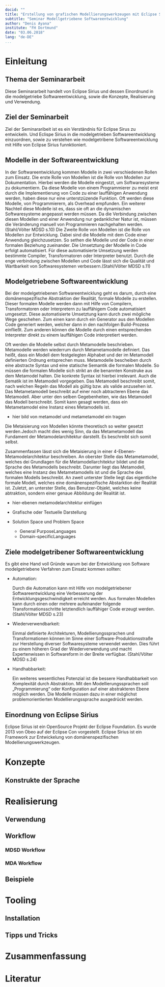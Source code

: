 ```yaml
---
docid: ""
title: "Erstellung von grafischen Modellierungswerkzeugen mit Eclipse Sirius"   
subtitle: "Seminar Modellgetriebene Softwareentwicklung"  
author: "Denis Ayana"  
institute: "FH Dortmund"  
date: "03.06.2018"  
lang: "de-DE"  
...
```


# Einleitung

## Thema der Seminararbeit
Diese Seminararbeit handelt von Eclipse Sirius und dessen Einordnund in die modelgetriebe Softwareentwicklung, sowie die Konzepte, Realisierung und Verwendung.  

## Ziel der Seminarbeit
Ziel der Seminararibeit ist es ein Verständnis für Eclipse Sirus zu entwickeln. Und Eclispe Sirius in die modelgetrieben Softwareentwicklung einzuordnen, sowie zu verstehen wie modelgetribene Softwareentwicklung mit Hilfe von Eclipse Sirius funnktioniert.

## Modelle in der Softwareentwicklung
In der Softwareentwicklung kommen Modelle in zwei verschiedenen Rollen zum Einsatz. Die erste Rolle von Modellen ist die Rolle von Modellen zur Dokumentation. Hierbei werden die Modelle eingestzt, um Softwaresysteme zu dokumentiern. Da diese Modelle von einem Programmierer zu meist erst durch die Implementierung von Code zu einer lauffähigen Anwendung werden, haben diese nur eine unterstzüzende Funktion. Oft werden diese Modelle, von Programmierern, als Overhead empfunden. Ein weiterer Nachteil diese Modelle ist es, dass sie oft an die dynamischen Softwaresysteme angepasst werden müssen. Da die Verbindung zwischen diesen Modellen und einer Anwendung nur gedanklicher Natur ist, müssen die Veränderung manuell von Programmieren nachgehalten werden. 
(Stahl/Völter MDSD s.10)
Die Zweite Rolle von Modellen ist die Rolle von Modellen zur Entwicklung. Dabei sind die Modelle mit dem Code einer Anwendung gleichzusetzen. So sethen die Modelle und der Code in einer formalen Beziehung zueinander. Die Umsetztung der Modelle in Code erfolgt automatisiert. Für diese automatisierte Umsetzung werden bestimmte Compiler, Transformatoren oder Interpreter benutzt. Durch die enge verbindung zwischen Modellen und Code lässt sich die Qualität und Wartbarkeit von Softwaresystemen verbessern.(Stahl/Völter MDSD s.11)


## Modelgetriebene Softwareentwicklung
Bei der modelgetriebenen Softwareentwicklung geht es darum, durch eine domänenspezifische Abstraktion der Realität, formale Modelle zu erstellen. Dieser formalen Modelle werden dann mit Hilfe von Compilern, Transformatoren oder Interpretern zu lauffähigem Code automatisiert umgesetzt. Diese automatisierte Umsetztung kann durch zwei mögliche Wege geschehen. Zum einen kann durch ein Generator aus den Modellen Code generiert werden, welcher dann in den nachfolgen Build-Prozess einfließt. Zum anderen können die Modelle durch einen entsprechenden Interpreter direkt zu einem lauffähigen Code interpretiert werden.

Oft werden die Modelle selbst durch Metamodelle beschrieben. Metamodelle werden wiederrum durch Metametamodelle definiert.
Das heißt, dass ein Modell dem festgelegten Alphabet und der im Metamodell definierten Ordnung entsprechen muss. Metamodelle bescheiben durch eine abstracte Syntax und eine statische Semantik die formalen Modelle. So müssen die formalen Modelle sich strikt an die benannten Konstruke aus dem Metamodel halten. Die konkrete Syntax ist hierbei irrelevant. Auch die Sematik ist im Metamodell vorgegeben. Das Metamodell beschreibt somit, nach welchen Regeln das Modell als gültig bzw. als valide anzusehen ist.
Das Metametamodell beschreibt auf einer noch abtracteren Ebene das Metamodell. Aber unter den selben Gegebenheiten, wie das Metamodell das Modell berschreibt. Somit kann gesagt werden, dass ein Metametamodel eine Instanz eines Metamodells ist.

* hier bild von metamodel und metametamodel ein tragen

Die Metaisierung von Modellen könnte theoretisch so weiter gesetzt werden.Jedoch macht dies wenig Sinn, da das Metametamodell das Fundament der Metamodelarchitektur darstellt. Es beschreibt sich somit selbst. 

Zusammenfassen lässt sich die Metaisierung in einer 4-Ebenen-Metamodelarchitektur beschreiben. An oberster Stelle das Metametamodel, welches dei Grundlagen für die Metamodellarchitektur bildet und die Sprache des Metamodells beschreibt. Darunter liegt das Metamodell, welches eine Instanz des Metametamodells ist und die Sprache des formalen Modells beschreibt. An zweit unterster Stelle liegt das eigentliche formale Modell, welches eine domänenspezifische Abstarktion der Realität ist. Zuletzt, an unterster Stelle, das Benutzer-Objekt, welches keine abtraktion, sondern einer genaue Abbildung der Realität ist.

* hier-ebenen metamodelarchitektur einfügen

* Grafische oder Textuelle Darstellung
* Solution Space und Problem Space
    * General PurposeLanguages
    * Domain-specificLanguages

## Ziele modelgetribener Softwareentwicklung
Es gibt eine Hand voll Gründe warum bei der Entwicklung von Software modelgetriebene Verfahren zum Einsatz kommen sollten:
* Automation: 

    Durch die Automation kann mit Hilfe von modelgetriebener Softwareentwicklung eine Verbesserung der Entwicklungsgeschwindigkeit erreicht werden. Aus formalen Modellen kann durch einen oder mehrere aufeinander folgende Transformationsschritte letztendlich lauffähiger Code erzeugt werden.(Stahl/Völter MDSD s.23)

* Wiederverwendbarkeit:

    Einmal definierte Architekturen, Modellierungssprachen und Transformationen können im Sinne einer Software-Produktionsstraße zur Herstellung diverser Softwaresysteme verwendet werden. Dies führt zu einem höheren Grad der Wiederverwendung und macht Expertenwissen in Softwareform in der Breite verfügbar. (Stahl/Völter MDSD s.24)

* Handhabbarkeit: 

    Ein weiteres wesentliches Potenzial ist die bessere Handhabbarkeit von Komplexität durch Abstraktion. Mit den Modellierungssprachen soll „Programmierung“ oder Konfiguration auf einer abstrakteren Ebene möglich werden. Die Modelle müssen dazu in einer möglichst problemorientierten Modellierungssprache ausgedrückt werden.


## Einordnung von Eclipse Sirius
Eclipse Sirius ist ein OpenSource Projekt der Eclipse Foundation. Es wurde 2013 von Obeo auf der Eclipse Con vorgestellt. Eclipse Sirius ist ein Framework zur Entwickelung von domänenspezifischen Modellierungswerkzeugen. 

# Konzepte
## Konstrukte der Sprache

# Realisierung
## Verwendung
## Workflow
### MDSD Workflow
### MDA Workflow
## Beispiele

# Tooling
## Installation
## Tipps und Tricks

# Zusammenfassung

# Literatur

